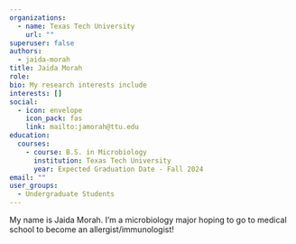```yaml
---
organizations:
  - name: Texas Tech University
    url: ""
superuser: false
authors:
  - jaida-morah
title: Jaida Morah
role: 
bio: My research interests include 
interests: []
social:
  - icon: envelope
    icon_pack: fas
    link: mailto:jamorah@ttu.edu
education:
  courses:
    - course: B.S. in Microbiology
      institution: Texas Tech University
      year: Expected Graduation Date - Fall 2024
email: ""
user_groups:
  - Undergraduate Students
---
```

My name is Jaida Morah. I’m a microbiology major hoping to go to medical school to become an allergist/immunologist! 
